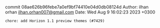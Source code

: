 commit 08ae626b96febe7a0ef9bf74410e04d0db08124d
Author: ilhan orhan <ilhan.orhan007@gmail.com>
Date:   Wed Aug 9 16:02:23 2023 +0300

    chore: add Horizon 1.1 preview themes (#7429)
